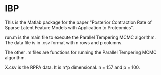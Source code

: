 # IBP

This is the Matlab package for the paper "Posterior Contraction Rate of Sparse Latent Feature Models with Application to Proteomics".

run.m is the main file to execute the Parallel Tempering MCMC algorithm. 
The data file is in .csv format with n rows and p columns.

The other .m files are functions for running the Parallel Tempering MCMC algorithm.

X.csv is the RPPA data. It is n*p dimensional. n = 157 and p = 100.
